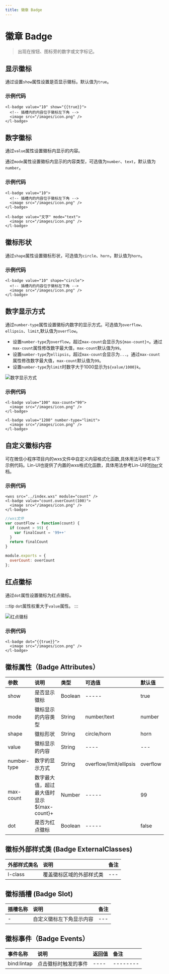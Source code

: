 ```yaml
---
title: 徽章 Badge
---
```


# <H2Icon/> 徽章 Badge

> 出现在按钮、图标旁的数字或文字标记。

## 显示徽标

通过设置`show`属性设置是否显示徽标。默认值为`true`。

### 示例代码

```wxml 
<l-badge value="10" show="{{true}}">
  <!-- 插槽内的内容位于徽标左下角 -->
  <image src="/images/icon.png" />
</l-badge>
```

## 数字徽标

通过`value`属性设置徽标内显示的内容。

通过`mode`属性设置徽标内显示的内容类型，可选值为`number`、`text`，默认值为`number`。

### 示例代码

```wxml 
<l-badge value="10">
  <!-- 插槽内的内容位于徽标左下角 -->
  <image src="/images/icon.png" />
</l-badge>

<l-badge value="文字" mode="text">
  <image src="/images/icon.png" />
</l-badge>
```

## 徽标形状

通过`shape`属性设置徽标形状，可选值为`circle`、`horn`，默认值为`horn`。

### 示例代码

```wxml 
<l-badge value="10" shape="circle">
  <!-- 插槽内的内容位于徽标左下角 -->
  <image src="/images/icon.png" />
</l-badge>
```

## 数字显示方式

通过`number-type`属性设置徽标内数字的显示方式。可选值为`overflow`、`ellipsis`、`limit`,默认值为`overflow`。

* 设置`number-type`为`overflow`，超过`max-count`会显示为`${max-count}+`。通过`max-count`属性修改数字最大值，`max-count`默认值为`99`。
* 设置`number-type`为`ellipsis`，超过`max-count`会显示为`...`。通过`max-count`属性修改数字最大值，`max-count`默认值为`99`。
* 设置`number-type`为`limit`时数字大于1000显示为`${value/1000}k`。

![数字显示方式](http://imglf3.nosdn0.126.net/img/RW5CNXdoVFJDVmlUN01tNTlJaXhTVmFCS1krN1p5T3pPQ3FTSEVER05NYjRabWg5aTF5VnZ3PT0.png?imageView&thumbnail=500x0&quality=96&stripmeta=0)

### 示例代码

```wxml
<l-badge value="100" max-count="99">
  <image src="/images/icon.png" />
</l-badge>
 
<l-badge value="1200" number-type="limit">
  <image src="/images/icon.png" />
</l-badge>
```

## 自定义徽标内容

可在微信小程序项目内的wxs文件中自定义内容格式化函数,具体用法可参考以下示例代码。Lin-UI也提供了内置的wxs格式化函数，具体用法参考Lin-UI的<a href="/filter/">filter</a>文档。

### 示例代码

```wxml 
<wxs src="../index.wxs" module="count" />
<l-badge value="count.overCount(100)">
  <image src="/images/icon.png" />
</l-badge>
```


```js
//wxs文件
var countFlow = function(count) {
  if (count > 99) {
    var finalCount = '99++'
  }
  return finalCount
}

module.exports = {
  overCount: overCount
};
```

## 红点徽标

通过`dot`属性设置徽标为红点徽标。

:::tip
`dot`属性权重大于`value`属性。
:::

![红点徽标](http://imglf5.nosdn0.126.net/img/RW5CNXdoVFJDVmlUN01tNTlJaXhTYXF5ckNOMmR2VDg5TDhyamtISjhsTlpTQ2cwZkpQMTNBPT0.png?imageView&thumbnail=500x0&quality=96&stripmeta=0) 

### 示例代码

```wxml
<l-badge dot="{{true}}">
  <image src="/images/icon.png" />
</l-badge>
```

## 徽标属性（Badge Attributes）
| 参数   | 说明   | 类型   | 可选值   | 默认值    | 
|:----|:----|:----|:----|:----|
| show   | 是否显示徽标   | Boolean   | -----   | true   | 
| mode   | 徽标显示的内容类型   | String   | number/text  | number   | 
| shape   | 徽标形状   | String   | circle/horn  | horn   | 
| value   |  徽标显示的内容  | String   | ----   | ---  | 
| number-type   |  数字的显示方式  | String   | overflow/limit/ellipsis  | overflow  | 
| max-count | 数字最大值，超过最大值时显示${max-count}+    | Number   | -----   | 99   | 
| dot  | 是否为红点徽标   | Boolean   | -----   | false   | 


## 徽标外部样式类 (Badge ExternalClasses)

| 外部样式类名    | 说明    | 备注 |
| :--------- | :----------------- | :----- |
| l-class   | 覆盖徽标区域的外部样式类   | ---   | 

## 徽标插槽 (Badge Slot)

| 插槽名称    | 说明    | 备注 |
| :--------- | :----------------- | :----- |
| -  | 自定义徽标左下角显示内容  | ---   | 

## 徽标事件（Badge Events）

| 事件名称   | 说明   | 返回值   | 备注   | 
|:----|:----|:----|:----|
| bind:lintap   | 点击徽标时触发的事件   | ----   | --------   | 

  [1]: http://doc.mini.7yue.pro/start/

<RightMenu />